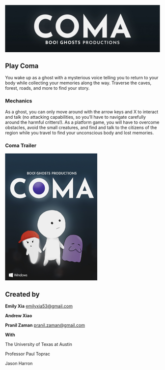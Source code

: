 <img src="coma/assets/images/header.jpg">


## Play Coma

You wake up as a ghost with a mysterious voice telling you to return to your body while collecting your memories along the way. Traverse the caves, forest, roads, and more to find your story.


### Mechanics

As a ghost, you can only move around with the arrow keys and X to interact and talk (no attacking capabilities, so you’ll have to navigate carefully around the harmful critters!). As a platform game, you will have to overcome obstacles, avoid the small creatures, and find and talk to the citizens of the region while you travel to find your unconscious body and lost memories.


### Coma Trailer

<a href="https://youtu.be/SIVN8qWDz8w"><img src="coma/assets/images/cover_web.jpg" width="300"></a>

## Created by

<b>Emily Xia</b>
emilyxia53@gmail.com

<b>Andrew Xiao</b>

<b>Pranil Zaman</b>
pranil.zaman@gmail.com


**With**

The University of Texas at Austin

Professor Paul Toprac

Jason Harron
